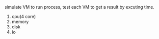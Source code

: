simulate VM to run process, test each VM to get a result by excuting time.

1. cpu(4 core)
2. memory
3. disk
4. io 

